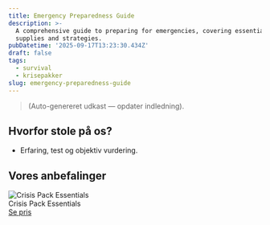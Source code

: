 ```yaml
---
title: Emergency Preparedness Guide
description: >-
  A comprehensive guide to preparing for emergencies, covering essential
  supplies and strategies.
pubDatetime: '2025-09-17T13:23:30.434Z'
draft: false
tags:
  - survival
  - krisepakker
slug: emergency-preparedness-guide
---
```

> (Auto-genereret udkast — opdater indledning).

## Hvorfor stole på os?
- Erfaring, test og objektiv vurdering.

## Vores anbefalinger


<!-- Auto: Affiliate-kort fra Products/SKUs -->

<div class="aff-card"><img src="abstract_15.png (https://v5.airtableusercontent.com/v3/u/45/45/1758124800000/dv0wJGzCM_PLrmlTkfVJ0g/HhwBEdhPY0miu2KDuKYuZDOfiqhZhH0Yx8IQmMoPCJHxIXTJdUU5RdqVTNEKP-vFN19VUoJs7HZKcPyW497KA7O8Iy9bDLtGTa_cllVjUToUy8683uJQqVftCDT3S-kj2oH8HITvz-gXkbGGCNTDEmLoa7xQwLhfq_IRuIanIcQ/KvPfauKe0yV4fb6pHYvIGgbb0Ym2WCqtR4MhhzPe7KM)" alt="Crisis Pack Essentials" class="aff-card__img" /><div class="aff-card__meta"><div class="aff-card__title">Crisis Pack Essentials</div><a class="aff-btn" href="https://affiliate.homeessentialsee62.com/deal789?utm_source=klartilalt&utm_medium=affiliate&subid=emergency-preparedness-guide-2025-09-17" rel="sponsored nofollow noopener" target="_blank">Se pris</a></div></div>

